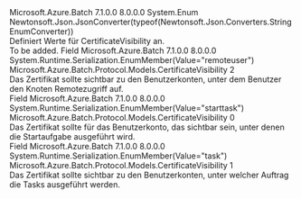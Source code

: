 <Type Name="CertificateVisibility" FullName="Microsoft.Azure.Batch.Protocol.Models.CertificateVisibility">
  <TypeSignature Language="C#" Value="public enum CertificateVisibility" />
  <TypeSignature Language="ILAsm" Value=".class public auto ansi sealed CertificateVisibility extends System.Enum" />
  <TypeSignature Language="DocId" Value="T:Microsoft.Azure.Batch.Protocol.Models.CertificateVisibility" />
  <TypeSignature Language="VB.NET" Value="Public Enum CertificateVisibility" />
  <TypeSignature Language="F#" Value="type CertificateVisibility = " />
  <AssemblyInfo>
    <AssemblyName>Microsoft.Azure.Batch</AssemblyName>
    <AssemblyVersion>7.1.0.0</AssemblyVersion>
    <AssemblyVersion>8.0.0.0</AssemblyVersion>
  </AssemblyInfo>
  <Base>
    <BaseTypeName>System.Enum</BaseTypeName>
  </Base>
  <Attributes>
    <Attribute>
      <AttributeName>Newtonsoft.Json.JsonConverter(typeof(Newtonsoft.Json.Converters.StringEnumConverter))</AttributeName>
    </Attribute>
  </Attributes>
  <Docs>
    <summary>
            Definiert Werte für CertificateVisibility an.
            </summary>
    <remarks>To be added.</remarks>
  </Docs>
  <Members>
    <Member MemberName="RemoteUser">
      <MemberSignature Language="C#" Value="RemoteUser" />
      <MemberSignature Language="ILAsm" Value=".field public static literal valuetype Microsoft.Azure.Batch.Protocol.Models.CertificateVisibility RemoteUser = int32(2)" />
      <MemberSignature Language="DocId" Value="F:Microsoft.Azure.Batch.Protocol.Models.CertificateVisibility.RemoteUser" />
      <MemberSignature Language="VB.NET" Value="RemoteUser" />
      <MemberSignature Language="F#" Value="RemoteUser = 2" Usage="Microsoft.Azure.Batch.Protocol.Models.CertificateVisibility.RemoteUser" />
      <MemberType>Field</MemberType>
      <AssemblyInfo>
        <AssemblyName>Microsoft.Azure.Batch</AssemblyName>
        <AssemblyVersion>7.1.0.0</AssemblyVersion>
        <AssemblyVersion>8.0.0.0</AssemblyVersion>
      </AssemblyInfo>
      <Attributes>
        <Attribute>
          <AttributeName>System.Runtime.Serialization.EnumMember(Value="remoteuser")</AttributeName>
        </Attribute>
      </Attributes>
      <ReturnValue>
        <ReturnType>Microsoft.Azure.Batch.Protocol.Models.CertificateVisibility</ReturnType>
      </ReturnValue>
      <MemberValue>2</MemberValue>
      <Docs>
        <summary>
            Das Zertifikat sollte sichtbar zu den Benutzerkonten, unter dem Benutzer den Knoten Remotezugriff auf.
            </summary>
      </Docs>
    </Member>
    <Member MemberName="StartTask">
      <MemberSignature Language="C#" Value="StartTask" />
      <MemberSignature Language="ILAsm" Value=".field public static literal valuetype Microsoft.Azure.Batch.Protocol.Models.CertificateVisibility StartTask = int32(0)" />
      <MemberSignature Language="DocId" Value="F:Microsoft.Azure.Batch.Protocol.Models.CertificateVisibility.StartTask" />
      <MemberSignature Language="VB.NET" Value="StartTask" />
      <MemberSignature Language="F#" Value="StartTask = 0" Usage="Microsoft.Azure.Batch.Protocol.Models.CertificateVisibility.StartTask" />
      <MemberType>Field</MemberType>
      <AssemblyInfo>
        <AssemblyName>Microsoft.Azure.Batch</AssemblyName>
        <AssemblyVersion>7.1.0.0</AssemblyVersion>
        <AssemblyVersion>8.0.0.0</AssemblyVersion>
      </AssemblyInfo>
      <Attributes>
        <Attribute>
          <AttributeName>System.Runtime.Serialization.EnumMember(Value="starttask")</AttributeName>
        </Attribute>
      </Attributes>
      <ReturnValue>
        <ReturnType>Microsoft.Azure.Batch.Protocol.Models.CertificateVisibility</ReturnType>
      </ReturnValue>
      <MemberValue>0</MemberValue>
      <Docs>
        <summary>
            Das Zertifikat sollte für das Benutzerkonto, das sichtbar sein, unter denen die Startaufgabe ausgeführt wird.
            </summary>
      </Docs>
    </Member>
    <Member MemberName="Task">
      <MemberSignature Language="C#" Value="Task" />
      <MemberSignature Language="ILAsm" Value=".field public static literal valuetype Microsoft.Azure.Batch.Protocol.Models.CertificateVisibility Task = int32(1)" />
      <MemberSignature Language="DocId" Value="F:Microsoft.Azure.Batch.Protocol.Models.CertificateVisibility.Task" />
      <MemberSignature Language="VB.NET" Value="Task" />
      <MemberSignature Language="F#" Value="Task = 1" Usage="Microsoft.Azure.Batch.Protocol.Models.CertificateVisibility.Task" />
      <MemberType>Field</MemberType>
      <AssemblyInfo>
        <AssemblyName>Microsoft.Azure.Batch</AssemblyName>
        <AssemblyVersion>7.1.0.0</AssemblyVersion>
        <AssemblyVersion>8.0.0.0</AssemblyVersion>
      </AssemblyInfo>
      <Attributes>
        <Attribute>
          <AttributeName>System.Runtime.Serialization.EnumMember(Value="task")</AttributeName>
        </Attribute>
      </Attributes>
      <ReturnValue>
        <ReturnType>Microsoft.Azure.Batch.Protocol.Models.CertificateVisibility</ReturnType>
      </ReturnValue>
      <MemberValue>1</MemberValue>
      <Docs>
        <summary>
            Das Zertifikat sollte sichtbar zu den Benutzerkonten, unter welcher Auftrag die Tasks ausgeführt werden.
            </summary>
      </Docs>
    </Member>
  </Members>
</Type>